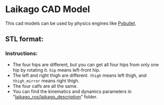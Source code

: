 # Laikago CAD Model
This cad models can be used by physics engines like [Pybullet](https://github.com/erwincoumans/pybullet_robots).

## STL format:
### Instructions:
* The four hips are different, but you can get all four hips from only one hip by rotating it. `hip` means left-front hip.
* The left and right thigh are different. `thigh` means left thigh, and `thigh_mirror` means right thigh.
* The four calfs are all the same.
* You can find the kinematics and dynamics parameters in "[laikago_ros/laikago_description](https://github.com/unitreerobotics/laikago_ros)" folder.
